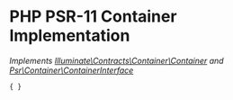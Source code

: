 # PHP PSR-11 Container Implementation
*Implements [Illuminate\Contracts\Container\Container](https://github.com/illuminate/contracts/blob/master/Container/Container.php) and [Psr\Container\ContainerInterface](https://github.com/php-fig/container/blob/master/src/ContainerInterface.php)*

`{ }`
